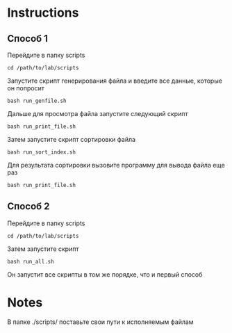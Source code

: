 # Instructions
## Способ 1

  Перейдите в папку scripts
  ```
  cd /path/to/lab/scripts
  ```
  Запустите скрипт генерирования файла и введите все данные, которые он попросит
  ```
  bash run_genfile.sh
  ```
  Дальше для просмотра файла запустите следующий скрипт
  ```
  bash run_print_file.sh
  ```
  Затем запустите скрипт сортировки файла
  ```
  bash run_sort_index.sh
  ```
  Для результата сортировки вызовите программу для вывода файла еще раз
  ```
  bash run_print_file.sh
  ```
 ## Способ 2
 
  Перейдите в папку scripts
  ```
  cd /path/to/lab/scripts
  ```
  Затем запустите скрипт
  ```
  bash run_all.sh
  ```
  Он запустит все скрипты в том же порядке, что и первый способ
 
# Notes
В папке ./scripts/ поставьте свои пути к исполняемым файлам
